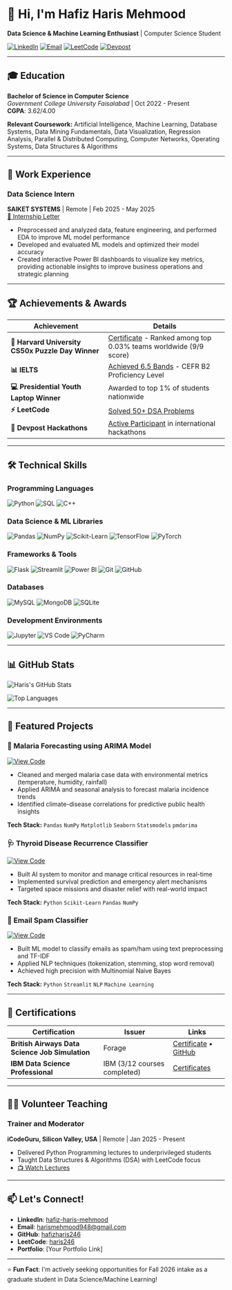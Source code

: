 # 👋 Hi, I'm Hafiz Haris Mehmood

**Data Science & Machine Learning Enthusiast** | Computer Science Student

[![LinkedIn](https://img.shields.io/badge/LinkedIn-Connect-blue?style=flat&logo=linkedin)](https://www.linkedin.com/in/hafiz-haris-mehmood/)
[![Email](https://img.shields.io/badge/Email-Contact-red?style=flat&logo=gmail)](mailto:harismehmood948@gmail.com)
[![LeetCode](https://img.shields.io/badge/LeetCode-Profile-orange?style=flat&logo=leetcode)](https://leetcode.com/u/haris246/)
[![Devpost](https://img.shields.io/badge/Devpost-Hackathons-purple?style=flat&logo=devpost)](https://devpost.com/harismehmood948)

---

## 🎓 Education

**Bachelor of Science in Computer Science**  
*Government College University Faisalabad* | Oct 2022 - Present  
**CGPA**: 3.62/4.00

**Relevant Coursework:** Artificial Intelligence, Machine Learning, Database Systems, Data Mining Fundamentals, Data Visualization, Regression Analysis, Parallel & Distributed Computing, Computer Networks, Operating Systems, Data Structures & Algorithms

---

## 💼 Work Experience

### Data Science Intern
**SAIKET SYSTEMS** | Remote | Feb 2025 - May 2025  
[📄 Internship Letter](https://drive.google.com/file/d/1O7aqjvKeSmnNFOsyrCq9MbMcGKWeBrvN/view?usp=drive_link)

- Preprocessed and analyzed data, feature engineering, and performed EDA to improve ML model performance
- Developed and evaluated ML models and optimized their model accuracy
- Created interactive Power BI dashboards to visualize key metrics, providing actionable insights to improve business operations and strategic planning

---

## 🏆 Achievements & Awards

| Achievement | Details |
|-------------|---------|
| **🏅 Harvard University CS50x Puzzle Day Winner** | [Certificate](https://certificates.cs50.io/e48228e2-db86-4878-abbe-e0c5b1d2207c.pdf?size=letter) - Ranked among top 0.03% teams worldwide (9/9 score) |
| **📊 IELTS** | [Achieved 6.5 Bands](https://drive.google.com/file/d/11Q9cLr_QQWooRWHzVXV6QJhvTwrFTZFp/view) - CEFR B2 Proficiency Level |
| **💻 Presidential Youth Laptop Winner** | Awarded to top 1% of students nationwide |
| **⚡ LeetCode** | [Solved 50+ DSA Problems](https://leetcode.com/u/haris246/) |
| **🚀 Devpost Hackathons** | [Active Participant](https://devpost.com/harismehmood948) in international hackathons |

---

## 🛠️ Technical Skills

### Programming Languages
![Python](https://img.shields.io/badge/Python-3776AB?style=for-the-badge&logo=python&logoColor=white)
![SQL](https://img.shields.io/badge/SQL-4479A1?style=for-the-badge&logo=postgresql&logoColor=white)
![C++](https://img.shields.io/badge/C++-00599C?style=for-the-badge&logo=c%2B%2B&logoColor=white)

### Data Science & ML Libraries
![Pandas](https://img.shields.io/badge/Pandas-150458?style=for-the-badge&logo=pandas&logoColor=white)
![NumPy](https://img.shields.io/badge/NumPy-013243?style=for-the-badge&logo=numpy&logoColor=white)
![Scikit-Learn](https://img.shields.io/badge/Scikit--Learn-F7931E?style=for-the-badge&logo=scikit-learn&logoColor=white)
![TensorFlow](https://img.shields.io/badge/TensorFlow-FF6F00?style=for-the-badge&logo=tensorflow&logoColor=white)
![PyTorch](https://img.shields.io/badge/PyTorch-EE4C2C?style=for-the-badge&logo=pytorch&logoColor=white)

### Frameworks & Tools
![Flask](https://img.shields.io/badge/Flask-000000?style=for-the-badge&logo=flask&logoColor=white)
![Streamlit](https://img.shields.io/badge/Streamlit-FF4B4B?style=for-the-badge&logo=streamlit&logoColor=white)
![Power BI](https://img.shields.io/badge/Power_BI-F2C811?style=for-the-badge&logo=powerbi&logoColor=black)
![Git](https://img.shields.io/badge/Git-F05032?style=for-the-badge&logo=git&logoColor=white)
![GitHub](https://img.shields.io/badge/GitHub-181717?style=for-the-badge&logo=github&logoColor=white)

### Databases
![MySQL](https://img.shields.io/badge/MySQL-4479A1?style=for-the-badge&logo=mysql&logoColor=white)
![MongoDB](https://img.shields.io/badge/MongoDB-47A248?style=for-the-badge&logo=mongodb&logoColor=white)
![SQLite](https://img.shields.io/badge/SQLite-003B57?style=for-the-badge&logo=sqlite&logoColor=white)

### Development Environments
![Jupyter](https://img.shields.io/badge/Jupyter-F37626?style=for-the-badge&logo=jupyter&logoColor=white)
![VS Code](https://img.shields.io/badge/VS_Code-007ACC?style=for-the-badge&logo=visual-studio-code&logoColor=white)
![PyCharm](https://img.shields.io/badge/PyCharm-000000?style=for-the-badge&logo=pycharm&logoColor=white)

---

## 📊 GitHub Stats

![Haris's GitHub Stats](https://github-readme-stats.vercel.app/api?username=hafizharis246&show_icons=true&theme=radical)

![Top Languages](https://github-readme-stats.vercel.app/api/top-langs/?username=hafizharis246&layout=compact&theme=radical)

---

## 🔬 Featured Projects

### 🦠 Malaria Forecasting using ARIMA Model
[![View Code](https://img.shields.io/badge/View-Code-success?style=for-the-badge)](https://github.com/hafizharis246/arima_analysis_of_malarial_project)

- Cleaned and merged malaria case data with environmental metrics (temperature, humidity, rainfall)
- Applied ARIMA and seasonal analysis to forecast malaria incidence trends
- Identified climate-disease correlations for predictive public health insights

**Tech Stack:** `Pandas` `NumPy` `Matplotlib` `Seaborn` `Statsmodels` `pmdarima`

### 🩺 Thyroid Disease Recurrence Classifier
[![View Code](https://img.shields.io/badge/View-Code-success?style=for-the-badge)](https://github.com/hafizharis246/thyroid_disease_recurrence_classifier)

- Built AI system to monitor and manage critical resources in real-time
- Implemented survival prediction and emergency alert mechanisms
- Targeted space missions and disaster relief with real-world impact

**Tech Stack:** `Python` `Scikit-Learn` `Pandas` `NumPy`

### 📧 Email Spam Classifier
[![View Code](https://img.shields.io/badge/View-Code-success?style=for-the-badge)](https://github.com/hafizharis246/Email-Spam-Classifier-using-Naive-Bayes)

- Built ML model to classify emails as spam/ham using text preprocessing and TF-IDF
- Applied NLP techniques (tokenization, stemming, stop word removal)
- Achieved high precision with Multinomial Naive Bayes

**Tech Stack:** `Python` `Streamlit` `NLP` `Machine Learning`

---

## 📜 Certifications

| Certification | Issuer | Links |
|---------------|---------|--------|
| **British Airways Data Science Job Simulation** | Forage | [Certificate](https://drive.google.com/file/d/19Ip-ltQ2VW6L0wOg_bIlRDT78HPopsEV/view) • [GitHub](https://github.com/hafizharis246/British_Airways_Job_Simulation_Projects) |
| **IBM Data Science Professional** | IBM (3/12 courses completed) | [Certificates](https://drive.google.com/drive/folders/1Tbmx_-9aW__uB_1y-O5_uyWy6tduRKC1) |

---

## 👨‍🏫 Volunteer Teaching

### Trainer and Moderator
**iCodeGuru, Silicon Valley, USA** | Remote | Jan 2025 - Present

- Delivered Python Programming lectures to underprivileged students
- Taught Data Structures & Algorithms (DSA) with LeetCode focus
- [📺 Watch Lectures](https://www.youtube.com/playlist?list=PLiVs-mD2VKVeMDRny9j9mHZWDbDZcX1nK)

---

## 📫 Let's Connect!

- **LinkedIn**: [hafiz-haris-mehmood](https://www.linkedin.com/in/hafiz-haris-mehmood/)
- **Email**: [harismehmood948@gmail.com](mailto:harismehmood948@gmail.com)
- **GitHub**: [hafizharis246](https://github.com/hafizharis246)
- **LeetCode**: [haris246](https://leetcode.com/u/haris246/)
- **Portfolio**: [Your Portfolio Link] <!-- Add your portfolio website when you have one -->

---

⭐ **Fun Fact**: I'm actively seeking opportunities for Fall 2026 intake as a graduate student in Data Science/Machine Learning!
